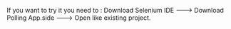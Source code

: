 If you want to try it you need to :
Download Selenium IDE --->
Download Polling App.side --->
Open like existing project.
